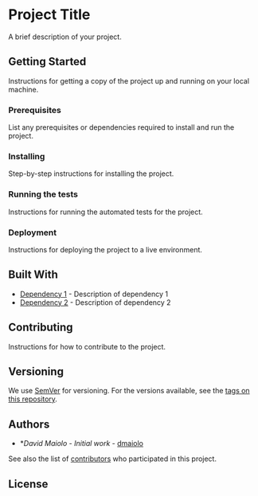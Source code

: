 # Project Title

A brief description of your project.

## Getting Started

Instructions for getting a copy of the project up and running on your local machine.

### Prerequisites

List any prerequisites or dependencies required to install and run the project.

### Installing

Step-by-step instructions for installing the project.

### Running the tests

Instructions for running the automated tests for the project.

### Deployment

Instructions for deploying the project to a live environment.

## Built With

* [Dependency 1](http://link-to-dependency-1.com) - Description of dependency 1
* [Dependency 2](http://link-to-dependency-2.com) - Description of dependency 2

## Contributing

Instructions for how to contribute to the project.

## Versioning

We use [SemVer](http://semver.org/) for versioning. For the versions available, see the [tags on this repository](https://github.com/your-username/project-name/tags).

## Authors

* **David Maiolo* - *Initial work* - [dmaiolo](https://github.com/dmaiolo)

See also the list of [contributors](https://github.com/your-username/project-name/contributors) who participated in this project.

## License
